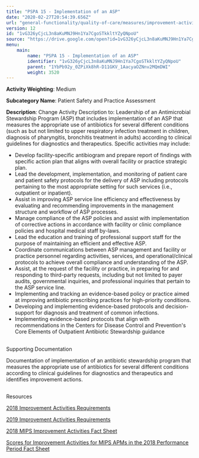 ```yaml
---
title: "PSPA 15 - Implementation of an ASP"
date: "2020-02-27T20:54:39.656Z"
url: "general-functionality/quality-of-care/measures/improvement-activities-measures/2018-improvement-activities/pspa-15-implementation-of-an-asp.html"
version: 12
id: "1vG326yCjcL3n8aKuMNJ9Hn1Ya7CgoSTkkltYZyQNpoU"
source: "https://drive.google.com/open?id=1vG326yCjcL3n8aKuMNJ9Hn1Ya7CgoSTkkltYZyQNpoU"
menu:
    main:
        name: "PSPA 15 - Implementation of an ASP"
        identifier: "1vG326yCjcL3n8aKuMNJ9Hn1Ya7CgoSTkkltYZyQNpoU"
        parent: "1YbPb92y_0ZPiXk8hR-D11GKV_1AacyaOZNnv2MQmDWI"
        weight: 3520
---
```









**Activity Weighting**: Medium

**Subcategory Name**: Patient Safety and Practice Assessment

**Description**: Change Activity Description to: Leadership of an Antimicrobial Stewardship Program (ASP) that includes implementation of an ASP that measures the appropriate use of antibiotics for several different conditions (such as but not limited to upper respiratory infection treatment in children, diagnosis of pharyngitis, bronchitis treatment in adults) according to clinical guidelines for diagnostics and therapeutics. Specific activities may include:

* Develop facility-specific antibiogram and prepare report of findings with specific action plan that aligns with overall facility or practice strategic plan.
* Lead the development, implementation, and monitoring of patient care and patient safety protocols for the delivery of ASP including protocols pertaining to the most appropriate setting for such services (i.e., outpatient or inpatient).
* Assist in improving ASP service line efficiency and effectiveness by evaluating and recommending improvements in the management structure and workflow of ASP processes.
* Manage compliance of the ASP policies and assist with implementation of corrective actions in accordance with facility or clinic compliance policies and hospital medical staff by-laws. 
* Lead the education and training of professional support staff for the purpose of maintaining an efficient and effective ASP.
* Coordinate communications between ASP management and facility or practice personnel regarding activities, services, and operational/clinical protocols to achieve overall compliance and understanding of the ASP.
* Assist, at the request of the facility or practice, in preparing for and responding to third-party requests, including but not limited to payer audits, governmental inquiries, and professional inquiries that pertain to the ASP service line. 
* Implementing and tracking an evidence-based policy or practice aimed at improving antibiotic prescribing practices for high-priority conditions. 
* Developing and implementing evidence-based protocols and decision-support for diagnosis and treatment of common infections.
* Implementing evidence-based protocols that align with recommendations in the Centers for Disease Control and Prevention's Core Elements of Outpatient Antibiotic Stewardship guidance







## 

Supporting Documentation

Documentation of implementation of an antibiotic stewardship program that measures the appropriate use of antibiotics for several different conditions according to clinical guidelines for diagnostics and therapeutics and identifies improvement actions.







## 

Resources

[2018 Improvement Activities Requirements](https://qpp.cms.gov/mips/improvement-activities?py=2018)

[2019 Improvement Activities Requirements](https://qpp.cms.gov/mips/improvement-activities?py=2019)

[2018 MIPS Improvement Activities Fact Sheet](https://qpp.cms.gov/resource/2018%20MIPS%20Improvement%20Activities%20Fact%20Sheet)

[Scores for Improvement Activities for MIPS APMs in the 2018 Performance Period Fact Sheet](https://qpp.cms.gov/resource/2018%20MIPS%20APMs%20improvement%20Activities%20scores%20fact%20sheet)

